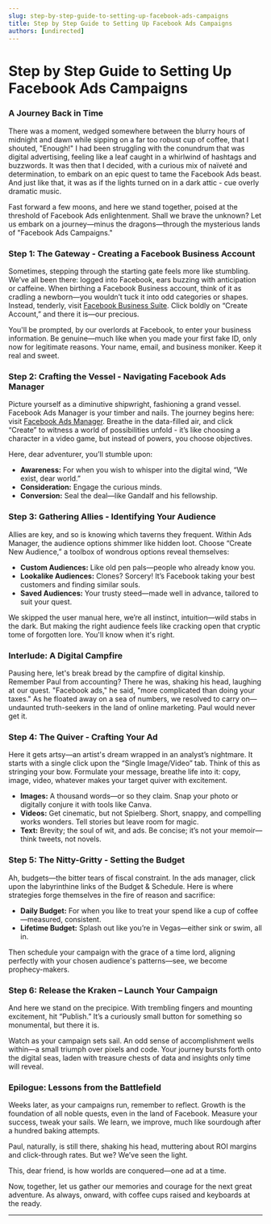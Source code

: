 ```yaml
---
slug: step-by-step-guide-to-setting-up-facebook-ads-campaigns
title: Step by Step Guide to Setting Up Facebook Ads Campaigns
authors: [undirected]
---
```



# Step by Step Guide to Setting Up Facebook Ads Campaigns  

### A Journey Back in Time  

There was a moment, wedged somewhere between the blurry hours of midnight and dawn while sipping on a far too robust cup of coffee, that I shouted, "Enough!" I had been struggling with the conundrum that was digital advertising, feeling like a leaf caught in a whirlwind of hashtags and buzzwords. It was then that I decided, with a curious mix of naïveté and determination, to embark on an epic quest to tame the Facebook Ads beast. And just like that, it was as if the lights turned on in a dark attic - cue overly dramatic music.  

Fast forward a few moons, and here we stand together, poised at the threshold of Facebook Ads enlightenment. Shall we brave the unknown? Let us embark on a journey—minus the dragons—through the mysterious lands of "Facebook Ads Campaigns." 

### Step 1: The Gateway - Creating a Facebook Business Account  

Sometimes, stepping through the starting gate feels more like stumbling. We’ve all been there: logged into Facebook, ears buzzing with anticipation or caffeine. When birthing a Facebook Business account, think of it as cradling a newborn—you wouldn’t tuck it into odd categories or shapes. Instead, tenderly, visit [Facebook Business Suite](https://business.facebook.com/). Click boldly on “Create Account,” and there it is—our precious.  

You'll be prompted, by our overlords at Facebook, to enter your business information. Be genuine—much like when you made your first fake ID, only now for legitimate reasons. Your name, email, and business moniker. Keep it real and sweet.  

### Step 2: Crafting the Vessel - Navigating Facebook Ads Manager  

Picture yourself as a diminutive shipwright, fashioning a grand vessel. Facebook Ads Manager is your timber and nails. The journey begins here: visit [Facebook Ads Manager](https://www.facebook.com/adsmanager). Breathe in the data-filled air, and click “Create” to witness a world of possibilities unfold - it’s like choosing a character in a video game, but instead of powers, you choose objectives.

Here, dear adventurer, you’ll stumble upon:  

- **Awareness:** For when you wish to whisper into the digital wind, “We exist, dear world.”  
- **Consideration:** Engage the curious minds.  
- **Conversion:** Seal the deal—like Gandalf and his fellowship.  

### Step 3: Gathering Allies - Identifying Your Audience  

Allies are key, and so is knowing which taverns they frequent. Within Ads Manager, the audience options shimmer like hidden loot. Choose “Create New Audience,” a toolbox of wondrous options reveal themselves:  

- **Custom Audiences:** Like old pen pals—people who already know you.  
- **Lookalike Audiences:** Clones? Sorcery! It’s Facebook taking your best customers and finding similar souls.  
- **Saved Audiences:** Your trusty steed—made well in advance, tailored to suit your quest.  

We skipped the user manual here, we’re all instinct, intuition—wild stabs in the dark. But making the right audience feels like cracking open that cryptic tome of forgotten lore. You'll know when it's right.  

### Interlude: A Digital Campfire  

Pausing here, let's break bread by the campfire of digital kinship. Remember Paul from accounting? There he was, shaking his head, laughing at our quest. "Facebook ads," he said, "more complicated than doing your taxes." As he floated away on a sea of numbers, we resolved to carry on—undaunted truth-seekers in the land of online marketing. Paul would never get it.  

### Step 4: The Quiver - Crafting Your Ad 

Here it gets artsy—an artist's dream wrapped in an analyst’s nightmare. It starts with a single click upon the “Single Image/Video” tab. Think of this as stringing your bow. Formulate your message, breathe life into it: copy, image, video, whatever makes your target quiver with excitement.  

- **Images:** A thousand words—or so they claim. Snap your photo or digitally conjure it with tools like Canva.  
- **Videos:** Get cinematic, but not Spielberg. Short, snappy, and compelling works wonders. Tell stories but leave room for magic.  
- **Text:** Brevity; the soul of wit, and ads. Be concise; it’s not your memoir—think tweets, not novels.  

### Step 5: The Nitty-Gritty - Setting the Budget  

Ah, budgets—the bitter tears of fiscal constraint. In the ads manager, click upon the labyrinthine links of the Budget & Schedule. Here is where strategies forge themselves in the fire of reason and sacrifice:  

- **Daily Budget:** For when you like to treat your spend like a cup of coffee—measured, consistent.  
- **Lifetime Budget:** Splash out like you’re in Vegas—either sink or swim, all in.  

Then schedule your campaign with the grace of a time lord, aligning perfectly with your chosen audience's patterns—see, we become prophecy-makers.  

### Step 6: Release the Kraken – Launch Your Campaign  

And here we stand on the precipice. With trembling fingers and mounting excitement, hit “Publish.” It’s a curiously small button for something so monumental, but there it is.  

Watch as your campaign sets sail. An odd sense of accomplishment wells within—a small triumph over pixels and code. Your journey bursts forth onto the digital seas, laden with treasure chests of data and insights only time will reveal.   

### Epilogue: Lessons from the Battlefield  

Weeks later, as your campaigns run, remember to reflect. Growth is the foundation of all noble quests, even in the land of Facebook. Measure your success, tweak your sails. We learn, we improve, much like sourdough after a hundred baking attempts.  

Paul, naturally, is still there, shaking his head, muttering about ROI margins and click-through rates. But we? We’ve seen the light.  

This, dear friend, is how worlds are conquered—one ad at a time.  

Now, together, let us gather our memories and courage for the next great adventure. As always, onward, with coffee cups raised and keyboards at the ready.  

---